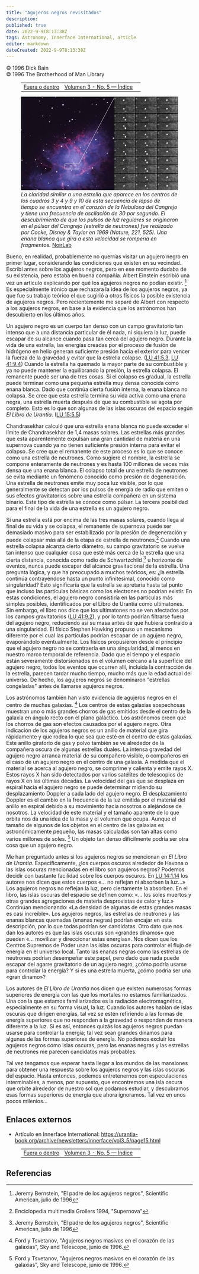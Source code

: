 ```yaml
---
title: "Agujeros negros revisitados"
description: 
published: true
date: 2022-9-9T8:13:38Z
tags: Astronomy, Innerface International, article
editor: markdown
dateCreated: 2022-9-9T8:13:38Z
---
```


<p class="v-card v-sheet theme--light grey lighten-3 px-2">© 1996 Dick Bain<br>© 1996 The Brotherhood of Man Library</p>
<figure class="table chapter-navigator">
  <table>
    <tbody>
      <tr>
        <td>
        <a href="/es/article/Ken_Glasziou/Without_or_Within">
          <span class="mdi mdi-arrow-left-drop-circle"></span><span class="pl-2">Fuera o dentro</span>
        </a>
        </td>
        <td>
        <a href="/es/index/articles_innerface#volumen-3-no-5">
          <span class="mdi mdi-book-open-variant"></span><span class="pl-2">Volumen 3 - No. 5 — Índice</span>
        </a>
        </td>
        <td>
        </td>
      </tr>
    </tbody>
  </table>
</figure>


<figure id="Figure_1" class="image urantiapedia">
<img src="/image/article/Dick_Bain/Black_Holes_Re_visited/noao-03036.jpg">
<figcaption><em>La claridad similar a una estrella que aparece en los centros de los cuadros 3 y 4 y 9 y 10 de esta secuencia de lapso de tiempo se encuentra en el corazón de la Nebulosa del Cangrejo y tiene una frecuencia de oscilación de 30 por segundo. El descubrimiento de que los pulsos de luz regulares se originaron en el púlsar del Cangrejo (estrella de neutrones) fue realizado por Cocke, Disney & Taylor en 1969 (Nature, 221, 525). Una enana blanca que gira a esta velocidad se rompería en fragmentos.</em> <a href="https://noirlab.edu/public/es/images/noao-03036/?nocache=true">NoirLab</a></figcaption>
</figure>

Bueno, en realidad, probablemente no querrías visitar un agujero negro en primer lugar, considerando las condiciones que existen en su vecindad. Escribí antes sobre los agujeros negros, pero en ese momento dudaba de su existencia, pero estaba en buena compañía. Albert Einstein escribió una vez un artículo explicando por qué los agujeros negros no podían existir. [^1] Es especialmente irónico que rechazara la idea de los agujeros negros, ya que fue su trabajo teórico el que sugirió a otros físicos la posible existencia de agujeros negros. Pero recientemente me separé de Albert con respecto a los agujeros negros, en base a la evidencia que los astrónomos han descubierto en los últimos años.

Un agujero negro es un cuerpo tan denso con un campo gravitatorio tan intenso que a una distancia particular de él nada, ni siquiera la luz, puede escapar de su alcance cuando pasa tan cerca del agujero negro. Durante la vida de una estrella, las energías creadas por el proceso de fusión de hidrógeno en helio generan suficiente presión hacia el exterior para vencer la fuerza de la gravedad y evitar que la estrella colapse. ([LU 41:5.3](/es/The_Urantia_Book/41#p5_3), [LU 41:9.4](/es/The_Urantia_Book/41#p9_4)) Cuando la estrella ha quemado la mayor parte de su combustible y ya no puede mantener la equilibrando la presión, la estrella colapsa. El remanente puede ser una de tres cosas. Si el colapso es gradual, la estrella puede terminar como una pequeña estrella muy densa conocida como enana blanca. Dado que continúa cierta fusión interna, la enana blanca no colapsa. Se cree que esta estrella termina su vida activa como una enana negra, una estrella muerta después de que su combustible se agota por completo. Esto es lo que son algunas de las islas oscuras del espacio según _El Libro de Urantia_. ([LU 15:5.5](/es/The_Urantia_Book/15#p5_5))

Chandrasekhar calculó que una estrella enana blanca no puede exceder el límite de Chandrasekhar de 1,4 masas solares. Las estrellas más grandes que esta aparentemente expulsan una gran cantidad de materia en una supernova cuando ya no tienen suficiente presión interna para evitar el colapso. Se cree que el remanente de este proceso es lo que se conoce como una estrella de neutrones. Como sugiere el nombre, la estrella se compone enteramente de neutrones y es hasta 100 millones de veces más densa que una enana blanca. El colapso total de una estrella de neutrones se evita mediante un fenómeno conocido como presión de degeneración. Una estrella de neutrones emite muy poca luz visible, por lo que generalmente se detectan por los pulsos de energía de radio que emiten o sus efectos gravitatorios sobre una estrella compañera en un sistema binario. Este tipo de estrella se conoce como púlsar. La tercera posibilidad para el final de la vida de una estrella es un agujero negro.

Si una estrella está por encima de las tres masas solares, cuando llega al final de su vida y se colapsa, el remanente de supernova puede ser demasiado masivo para ser estabilizado por la presión de degeneración y puede colapsar más allá de la etapa de estrella de neutrones.[^2] Cuando una estrella colapsa alcanza cierto diámetro, su campo gravitatorio se vuelve tan intenso que cualquier cosa que esté más cerca de la estrella que una cierta distancia, conocida como radio de Schwartzchild [^1] u horizonte de eventos, nunca puede escapar del alcance gravitacional de la estrella. Una pregunta lógica, y que ha preocupado a muchos teóricos, es: ¿la estrella continúa contrayéndose hasta un punto infinitesimal, conocido como singularidad? Esto significaría que la estrella se apretaría hasta tal punto que incluso las partículas básicas como los electrones no podrían existir. En estas condiciones, el agujero negro consistiría en las partículas más simples posibles, identificados por el Libro de Urantia como ultimatones. Sin embargo, el libro nos dice que los ultimatones no se ven afectados por los campos gravitatorios ([LU 41:9.2](/es/The_Urantia_Book/41#p9_2)), y por lo tanto podrían filtrarse fuera del agujero negro, reduciendo así su masa antes de que hubiera contraído a una singularidad. El físico Stephen Hawking propuso un mecanismo diferente por el cual las partículas podrían escapar de un agujero negro, evaporándolo eventualmente. Los físicos propusieron desde el principio que el agujero negro no se contraería en una singularidad, al menos en nuestro marco temporal de referencia. Dado que el tiempo y el espacio están severamente distorsionados en el volumen cercano a la superficie del agujero negro, todos los eventos que ocurren allí, incluida la contracción de la estrella, parecen tardar mucho tiempo, mucho más que la edad actual del universo. De hecho, los agujeros negros se denominaron "estrellas congeladas" antes de llamarse agujeros negros.

Los astrónomos también han visto evidencia de agujeros negros en el centro de muchas galaxias. [^3] Los centros de estas galaxias sospechosas muestran uno o más grandes chorros de gas emitidos desde el centro de la galaxia en ángulo recto con el plano galáctico. Los astrónomos creen que los chorros de gas son efectos causados ​​por el agujero negro. Otra indicación de los agujeros negros es un anillo de material que gira rápidamente y que rodea lo que sea que esté en el centro de estas galaxias. Este anillo giratorio de gas y polvo también se ve alrededor de la compañera oscura de algunas estrellas duales. La intensa gravedad del agujero negro arranca material de su compañero visible, o compañeros en el caso de un agujero negro en el centro de una galaxia. A medida que el material se acerca al agujero negro, se comprime y calienta y emite rayos X. Estos rayos X han sido detectados por varios satélites de telescopios de rayos X en las últimas décadas. La velocidad del gas que se desplaza en espiral hacia el agujero negro se puede determinar midiendo su desplazamiento Doppler a cada lado del agujero negro. El desplazamiento Doppler es el cambio en la frecuencia de la luz emitida por el material del anillo en espiral debido a su movimiento hacia nosotros o alejándose de nosotros. La velocidad de este material y el tamaño aparente de lo que orbita nos da una idea de la masa y el volumen que ocupa. Aunque el tamaño de algunos de los objetos en el centro de las galaxias es astronómicamente pequeño, las masas calculadas son tan altas como varios millones de soles. [^3] Un objeto tan denso difícilmente podría ser otra cosa que un agujero negro. 

Me han preguntado antes si los agujeros negros se mencionan en _El Libro de Urantia_. Específicamente, ¿los cuerpos oscuros alrededor de Havona o las islas oscuras mencionadas en el libro son agujeros negros? Podemos decidir con bastante facilidad sobre los cuerpos oscuros. En [LU 14:1.14](/es/The_Urantia_Book/14#p1_14) los autores nos dicen que estos cuerpos «... no reflejan ni absorben la luz...» Los agujeros negros no reflejan la luz, pero ciertamente la absorben. En el libro, las islas oscuras del espacio se definen como: «... los soles muertos y otras grandes agregaciones de materia desprovistas de calor y luz.» Continúan mencionando: «La densidad de algunas de estas grandes masas es casi increíble». Los agujeros negros, las estrellas de neutrones y las enanas blancas quemadas (enanas negras) podrían encajar en esta descripción, por lo que todas podrían ser candidatas. Otro dato que nos dan los autores es que las islas oscuras son «grandes dínamos» que pueden «... movilizar y direccionar estas energías». Nos dicen que los Centros Supremos de Poder usan las islas oscuras para controlar el flujo de energía en el universo local. Tanto las enanas negras como las estrellas de neutrones podrían desempeñar este papel, pero dado que nada puede escapar del agarre gravitatorio de un agujero negro, ¿cómo podría usarse para controlar la energía? Y si es una estrella muerta, ¿cómo podría ser una «gran dínamo»?

Los autores de _El Libro de Urantia_ nos dicen que existen numerosas formas superiores de energía con las que los mortales no estamos familiarizados. Una con la que estamos familiarizados es la radiación electromagnética, especialmente en su forma visual, la luz. Cuando los autores hablan de islas oscuras que dirigen energías, tal vez se estén refiriendo a las formas de energía superiores que no responden a la gravedad o responden de manera diferente a la luz. Si es así, entonces quizás los agujeros negros puedan usarse para controlar la energía; tal vez sean grandes dínamos para algunas de las formas superiores de energía. No podemos excluir los agujeros negros como islas oscuras, pero las enanas negras y las estrellas de neutrones me parecen candidatos más probables.

Tal vez tengamos que esperar hasta llegar a los mundos de las mansiones para obtener una respuesta sobre los agujeros negros y las islas oscuras del espacio. Hasta entonces, podemos entretenernos con especulaciones interminables, a menos, por supuesto, que encontremos una isla oscura que orbite alrededor de nuestro sol que podamos estudiar, y descubramos esas formas superiores de energía que ahora ignoramos. Tal vez en unos pocos milenios...

## Enlaces externos

- Artículo en Innerface International: https://urantia-book.org/archive/newsletters/innerface/vol3_5/page15.html


<figure class="table chapter-navigator">
  <table>
    <tbody>
      <tr>
        <td>
        <a href="/es/article/Ken_Glasziou/Without_or_Within">
          <span class="mdi mdi-arrow-left-drop-circle"></span><span class="pl-2">Fuera o dentro</span>
        </a>
        </td>
        <td>
        <a href="/es/index/articles_innerface#volumen-3-no-5">
          <span class="mdi mdi-book-open-variant"></span><span class="pl-2">Volumen 3 - No. 5 — Índice</span>
        </a>
        </td>
        <td>
        </td>
      </tr>
    </tbody>
  </table>
</figure>

## Referencias

[^1]: Jeremy Bernstein, "El padre de los agujeros negros", Scientific American, julio de 1996

[^2]: Enciclopedia multimedia Groilers 1994, "Supernova"

[^3]: Ford y Tsvetanov, "Agujeros negros masivos en el corazón de las galaxias", Sky and Telescope, junio de 1996.
